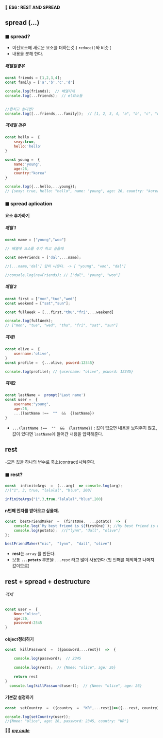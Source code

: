 #### 🎯 ES6 : REST AND SPREAD
## spread (...)
### ◼ spread?
- 이전요소에 새로운 요소를 더하는것.( `reduce()`와 비슷 )
- 내용을 분해 한다.
##### 배열일경우
```js
const friends = [1,2,3,4];
const family = ['a','b','c','d']

console.log(friends);  // 배열자체
console.log(...friends);  // el요소들

  
//합치고 싶다면?
console.log([...friends,...family]);  // [1, 2, 3, 4, "a", "b", "c", "d"]
```

##### 객체일 경우
```js
const hello =  {
	sexy:true,
	hello:'hello'
}

const young =  {
	name:'young',
	age:26,
	country:"korea"
}

console.log({...hello,...young});
// {sexy: true, hello: "hello", name: "young", age: 26, country: "korea"}
```

### ◼ spread aplication
#### 요소 추가하기
##### 배열 1
```js
const name = ["young","woo"]

// 배열에 요소를 추가 하고 싶을때

const newFriends = ['dal',...name];

//[...name,'dal'] 답이 나온다. -> [ "young", "woo", "dal"]

//console.log(newFriends); // ["dal", "young", "woo"]
```
##### 배열 2
```js
const first = ["mon","tue","wed"]
const weekend = ["sat","sun"];

const fullWeek = [...first,"thu","fri",...weekend]

console.log(fullWeek);
// ["mon", "tue", "wed", "thu", "fri", "sat", "sun"]
```

##### 객체1
```js
const olive =  {
	username:'olive',
}
const profile =  {...olive, psword:12345}

console.log(profile); // {username: "olive", psword: 12345}
```
##### 객체2
```js
const lastName =  prompt('Last name')
const user =  {
	username:"young",
	age:26,
	...(lastName !==  ""  &&  {lastName})
}
```
- `...(lastName !==  ""  &&  {lastName})`
 : 값이 없으면 내용을 보여주지 않고, 값이 있다면 `lastName`에 들어간 내용을 입력해준다.

## rest
-모든 값을 하나의 변수로 축소(contract)시켜준다.
### ◼ rest?
#### 
```js
const  infiniteArgs  =  (...arg)  => console.log(arg);
//["1", 3, true, "lalalal", "blue", 200]

infiniteArgs("1",3,true,"lalalal","blue",200)
```
#### n번째 인자를 받아오고 싶을때.
```js
const  bestFriendMaker  =  (firstOne,  ...potato)  =>  {
	console.log(`My best friend is ${firstOne}`); //My best friend is nic
	console.log(potato);  //["lynn", "dall", "olive"]
};  

bestFriendMaker("nic",  "lynn",  "dall", "olive")
```
-  **rest**는 `array` 를 만든다.
- 보통 **`...potato`** 부분을 *`...rest`* 라고 많이 사용한다
	(첫 번째를 제외하고 나머지 값이므로)

##  rest + spread + destructure
###### 객체
```js
const user =  {
	Nmee:"olice",
	age:26,
	password:2345
}
```
#### object정리하기
```js
const  killPassword  =  ({password,...rest})  =>  {

	console.log(password);  // 2345
	
	console.log(rest);  // {Nmee: "olice", age: 26}
	
	return rest
}
  console.log(killPassword(user));  // {Nmee: "olice", age: 26}
```
#### 기본값 설정하기
```js
const  setCountry  =  ({country  =  "KR",...rest})=>({...rest, country})

console.log(setCountry(user));  
//{Nmee: "olice", age: 26, password: 2345, country: "KR"}
```

👍🏿 [***my code***](https://github.com/gay0ung/JS_study/blob/master/ES6/06_REST%20SPREAD.html)



